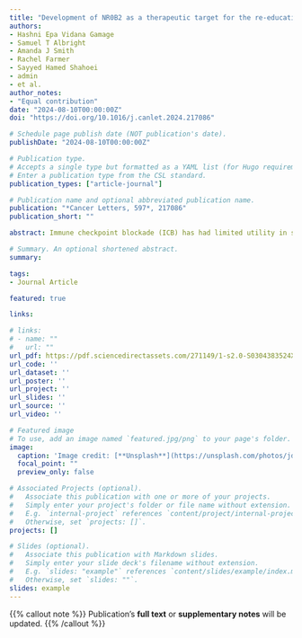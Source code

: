 ```yaml
---
title: "Development of NR0B2 as a therapeutic target for the re-education of tumor associated myeloid cells"
authors:
- Hashni Epa Vidana Gamage
- Samuel T Albright
- Amanda J Smith
- Rachel Farmer
- Sayyed Hamed Shahoei
- admin
- et al.
author_notes:
- "Equal contribution"
date: "2024-08-10T00:00:00Z"
doi: "https://doi.org/10.1016/j.canlet.2024.217086"

# Schedule page publish date (NOT publication's date).
publishDate: "2024-08-10T00:00:00Z"

# Publication type.
# Accepts a single type but formatted as a YAML list (for Hugo requirements).
# Enter a publication type from the CSL standard.
publication_types: ["article-journal"]

# Publication name and optional abbreviated publication name.
publication: "*Cancer Letters, 597*, 217086"
publication_short: ""

abstract: Immune checkpoint blockade (ICB) has had limited utility in several solid tumors such as breast cancer, a major cause of cancer-related mortality in women. Therefore, there is considerable interest in alternate strategies to promote an anti-cancer immune response. A paper co-published in this issue describes how NR0B2, a protein involved in cholesterol homeostasis, functions within myeloid immune cells to modulate the inflammasome and reduce the expansion of immune-suppressive regulatory T cells (Treg). Here, we develop NR0B2 as a potential therapeutic target. NR0B2 in tumors is associated with improved survival for several cancer types including breast. Importantly, NR0B2 expression is also prognostic of ICB success. Within breast tumors, NR0B2 expression is inversely associated with FOXP3, a marker of Tregs. While a described agonist (DSHN) had some efficacy, it required high doses and long treatment times. Therefore, we designed and screened several derivatives. A methyl ester derivative (DSHN-OMe) emerged as superior in terms of (1) cellular uptake, (2) ability to regulate expected expression of genes, (3) suppression of Treg expansion using in vitro co-culture systems, and (4) efficacy against the growth of primary and metastatic tumors. This work identifies NR0B2 as a target to re-educate myeloid immune cells and a novel ligand with significant anti-tumor efficacy in preclinical models.

# Summary. An optional shortened abstract.
summary: 

tags:
- Journal Article

featured: true

links:

# links:
# - name: ""
#   url: ""
url_pdf: https://pdf.sciencedirectassets.com/271149/1-s2.0-S0304383524X00166/1-s2.0-S0304383524004816/main.pdf?X-Amz-Security-Token=IQoJb3JpZ2luX2VjENP%2F%2F%2F%2F%2F%2F%2F%2F%2F%2FwEaCXVzLWVhc3QtMSJIMEYCIQClnj5lBMhS1O92CNyPk2n7%2BKVscBzwmVH1XnbuiM3PnAIhAJ8JKI%2F3lhLLP3mIMxCWrHlj54Us0oVmp2puKVvShuo0KrIFCDwQBRoMMDU5MDAzNTQ2ODY1Igz35r1LZvBwpY6wLMgqjwWbdnxGa7zkoNLuzrtH4Z%2FYbE0%2FvTPCe2ig33n0OI8LYVwBLlfmTi2b98jmshOUM%2FR7gY7liSUfVo5KWd8EfU5IMQ6LbFj%2FAdEJVF51RtY%2FNBSAda7L%2FeI%2BD1bMayYItPZrujSRMJaWAM6vPp0jM2yth%2B%2FOF%2BaMzUMFwzv9RGnOfHT0lQh9bwzWHtg4YupQ0h4b%2FcdG%2Bnf%2Fe2s3TxdCITTMorHYX1OlJZB3tLiVzaORtKs0sQjSvJNU2eAotr%2FzLfhqQNkX0b0NsbwsFV6FqCRRQjkLHfPie099IsgKoMsyZ5F9lRCyW74IP%2BO4P0uyJqG5ud%2BDfKhkJUMkzlWQAplMRlLgT9eM7VmD9mrpIreYsa%2FUd1QUhvmKWS8x0zsU76weVjjkrcbFnmOWyOkEO%2FnXsfIMjccBEQyI5cVdnCJPeE5tfFSXpkbc%2FpiPGwNnYMz%2FCs%2BBwAkD%2Fr3F7Zds%2BF%2B0SXcvn5Jz0YWpB6Hrp4qx%2FzVnCF3%2Bp%2Fo6j9hus3XJZPrO4h3PMVbycCjNRaI2mRZqcq270PRaLO8fJq5nGK7igisibFy260XTWMWOYS2ax2ALAMdkkYgbaXO3Ffqv1nikpiYR2hYon09lTsETbEL4TSqz0Xky4ZVPkj81eHHI3ANxnzGq7pwHJZmRIOOmbVti2RR53L7pKf0%2BQ9jrgrBc8pJnq6b6ft5tW9hM07AcE5sKe8UmMfl7N0eF7Omhvu4Rwsw7c7W6KXc%2FJKoC7oOh21x7UfPydgomW9cCNYyKypXv26JYuL7ZA6m%2F1aFNe00jLT5eAZtEfylS26kuPqEDX1MhFvqvCfgjy35L%2FIkqyg4rbntimGBvB%2B5SmHhz0soUWzwpB%2BAmVUY7BPkM1FQ1MPafx7gGOrABkxOdlw4R5gBm3MnhbjRfx2LkSfPHLh5apJE1Ztd195UVsJqT8H8lNJH5rQ7UDmJmKTFa1KdujBChyPtRxzlJlK9Y0pW4etO0kwniHBY0xdBioyb2EPie72PgHMK%2Fyg0YnYwb%2F4tmh1VgLPQWlKvDFG%2BjmLcYD8ZedXezmJ4wm6535AlARgbsh3heafTZwDKlo1XbMt8Snvhgl0Ghfa%2B2Xp7OUCQ77ejIRa44jVZmfkA%3D&X-Amz-Algorithm=AWS4-HMAC-SHA256&X-Amz-Date=20241018T035245Z&X-Amz-SignedHeaders=host&X-Amz-Expires=300&X-Amz-Credential=ASIAQ3PHCVTYR4YUH4R2%2F20241018%2Fus-east-1%2Fs3%2Faws4_request&X-Amz-Signature=dc8cea4c5529e974612ee2a2a7c3a40df3e6ca63e98ab75eb7a289d5cbab98de&hash=52fda889edd09cc86ade1fb06e0fd874835c330dde6e303888296134f61651c7&host=68042c943591013ac2b2430a89b270f6af2c76d8dfd086a07176afe7c76c2c61&pii=S0304383524004816&tid=spdf-e6560f3e-2a5a-43d3-bdda-069015472822&sid=227e28993c5a2341ae089d941d3b3d5ed64dgxrqa&type=client&tsoh=d3d3LnNjaWVuY2VkaXJlY3QuY29t&ua=0f155d07535a59510a500c&rr=8d4593d5bbad1103&cc=us
url_code: ''
url_dataset: ''
url_poster: ''
url_project: ''
url_slides: ''
url_source: ''
url_video: ''

# Featured image
# To use, add an image named `featured.jpg/png` to your page's folder. 
image:
  caption: 'Image credit: [**Unsplash**](https://unsplash.com/photos/jdD8gXaTZsc)'
  focal_point: ""
  preview_only: false

# Associated Projects (optional).
#   Associate this publication with one or more of your projects.
#   Simply enter your project's folder or file name without extension.
#   E.g. `internal-project` references `content/project/internal-project/index.md`.
#   Otherwise, set `projects: []`.
projects: []

# Slides (optional).
#   Associate this publication with Markdown slides.
#   Simply enter your slide deck's filename without extension.
#   E.g. `slides: "example"` references `content/slides/example/index.md`.
#   Otherwise, set `slides: ""`.
slides: example
---
```


{{% callout note %}}
Publication’s **full text** or **supplementary notes** will be updated.
{{% /callout %}}

